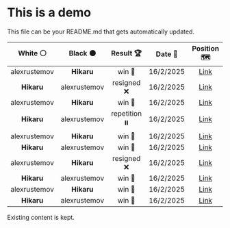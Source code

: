 # This is a demo

This file can be your README.md that gets automatically updated.

<!--START_SECTION:chessStats-->
<!-- Automatically generated with https://github.com/Balastrong/chess-stats-action -->

| White ⚪ | Black ⚫ | Result 🏆 | Date 📅 | Position 🗺️ |
|:---:|:---:|:---:|:---:|:---:|
| alexrustemov | **Hikaru** | win 🥇 | 16/2/2025 | <a href="http://www.ee.unb.ca/cgi-bin/tervo/fen.pl?select=8/4k2p/4p3/7P/3PP1N1/5KP1/3r1P2/3n4 w - - 1 41">Link</a> |
| **Hikaru** | alexrustemov | resigned ❌ | 16/2/2025 | <a href="http://www.ee.unb.ca/cgi-bin/tervo/fen.pl?select=2r5/8/4k3/8/6K1/8/8/8 w - - 0 74">Link</a> |
| alexrustemov | **Hikaru** | win 🥇 | 16/2/2025 | <a href="http://www.ee.unb.ca/cgi-bin/tervo/fen.pl?select=4r3/pp3k1p/5brP/2pPB3/5P2/2q1K2Q/P7/R4R2 w - - 0 30">Link</a> |
| **Hikaru** | alexrustemov | repetition ⏸️ | 16/2/2025 | <a href="http://www.ee.unb.ca/cgi-bin/tervo/fen.pl?select=5nk1/5pp1/1PQ1p2p/4P3/2P5/6P1/4q1K1/8 w - - 10 49">Link</a> |
| alexrustemov | **Hikaru** | win 🥇 | 16/2/2025 | <a href="http://www.ee.unb.ca/cgi-bin/tervo/fen.pl?select=5k2/5b2/p2n1r2/2pP2R1/8/2q4r/3QB3/4K1R1 w - - 0 44">Link</a> |
| **Hikaru** | alexrustemov | win 🥇 | 16/2/2025 | <a href="http://www.ee.unb.ca/cgi-bin/tervo/fen.pl?select=3rr1k1/1p3Bq1/4p3/p3P1Q1/2P5/PP3RP1/5P2/6K1 b - - 2 37">Link</a> |
| alexrustemov | **Hikaru** | resigned ❌ | 16/2/2025 | <a href="http://www.ee.unb.ca/cgi-bin/tervo/fen.pl?select=1rq4k/6Rp/6p1/2pP4/2P3r1/2B5/6Q1/5RK1 w - - 5 57">Link</a> |
| **Hikaru** | alexrustemov | win 🥇 | 16/2/2025 | <a href="http://www.ee.unb.ca/cgi-bin/tervo/fen.pl?select=r7/2P5/7p/3k4/2pB4/p3P2P/5PP1/R5K1 b - - 0 46">Link</a> |
| alexrustemov | **Hikaru** | win 🥇 | 16/2/2025 | <a href="http://www.ee.unb.ca/cgi-bin/tervo/fen.pl?select=2r5/p6k/6p1/1p2PpPp/2pr1P1P/1q6/2R3B1/2KR4 w - - 0 34">Link</a> |
| **Hikaru** | alexrustemov | win 🥇 | 16/2/2025 | <a href="http://www.ee.unb.ca/cgi-bin/tervo/fen.pl?select=5Q2/1p2R1pk/1Pp2pb1/q1Pp3p/3P3P/5PN1/6PK/r7 b - - 11 56">Link</a> |

<!--END_SECTION:chessStats-->

Existing content is kept.
